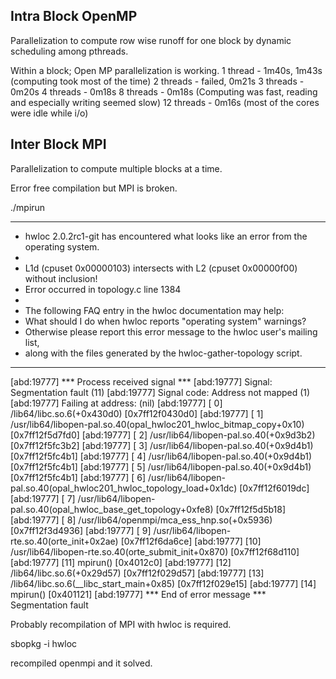 ## Intra Block OpenMP

Parallelization to compute row wise runoff for one block by dynamic scheduling among pthreads.

Within a block; Open MP parallelization is working. 
1 thread - 1m40s, 1m43s (computing took most of the time)
2 threads - failed, 0m21s
3 threads - 0m20s
4 threads - 0m18s
8 threads - 0m18s (Computing was fast, reading and especially writing seemed slow)
12 threads - 0m16s (most of the cores were idle while i/o)

## Inter Block MPI

Parallelization to compute multiple blocks at a time. 

Error free compilation but MPI is broken. 

./mpirun 
****************************************************************************
* hwloc 2.0.2rc1-git has encountered what looks like an error from the operating system.
*
* L1d (cpuset 0x00000103) intersects with L2 (cpuset 0x00000f00) without inclusion!
* Error occurred in topology.c line 1384
*
* The following FAQ entry in the hwloc documentation may help:
*   What should I do when hwloc reports "operating system" warnings?
* Otherwise please report this error message to the hwloc user's mailing list,
* along with the files generated by the hwloc-gather-topology script.
****************************************************************************
[abd:19777] *** Process received signal ***
[abd:19777] Signal: Segmentation fault (11)
[abd:19777] Signal code: Address not mapped (1)
[abd:19777] Failing at address: (nil)
[abd:19777] [ 0] /lib64/libc.so.6(+0x430d0) [0x7ff12f0430d0]
[abd:19777] [ 1] /usr/lib64/libopen-pal.so.40(opal_hwloc201_hwloc_bitmap_copy+0x10) [0x7ff12f5d7fd0]
[abd:19777] [ 2] /usr/lib64/libopen-pal.so.40(+0x9d3b2) [0x7ff12f5fc3b2]
[abd:19777] [ 3] /usr/lib64/libopen-pal.so.40(+0x9d4b1) [0x7ff12f5fc4b1]
[abd:19777] [ 4] /usr/lib64/libopen-pal.so.40(+0x9d4b1) [0x7ff12f5fc4b1]
[abd:19777] [ 5] /usr/lib64/libopen-pal.so.40(+0x9d4b1) [0x7ff12f5fc4b1]
[abd:19777] [ 6] /usr/lib64/libopen-pal.so.40(opal_hwloc201_hwloc_topology_load+0x1dc) [0x7ff12f6019dc]
[abd:19777] [ 7] /usr/lib64/libopen-pal.so.40(opal_hwloc_base_get_topology+0xfe8) [0x7ff12f5d5b18]
[abd:19777] [ 8] /usr/lib64/openmpi/mca_ess_hnp.so(+0x5936) [0x7ff12f3d4936]
[abd:19777] [ 9] /usr/lib64/libopen-rte.so.40(orte_init+0x2ae) [0x7ff12f6da6ce]
[abd:19777] [10] /usr/lib64/libopen-rte.so.40(orte_submit_init+0x870) [0x7ff12f68d110]
[abd:19777] [11] mpirun() [0x4012c0]
[abd:19777] [12] /lib64/libc.so.6(+0x29d57) [0x7ff12f029d57]
[abd:19777] [13] /lib64/libc.so.6(__libc_start_main+0x85) [0x7ff12f029e15]
[abd:19777] [14] mpirun() [0x401121]
[abd:19777] *** End of error message ***
Segmentation fault


Probably recompilation of MPI with hwloc is required.

sbopkg -i hwloc

recompiled openmpi and it solved. 


